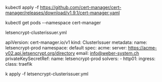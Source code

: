 kubectl apply -f https://github.com/cert-manager/cert-manager/releases/download/v1.9.1/cert-manager.yaml

kubectl get pods --namespace cert-manager


letsencrypt-clusterissuer.yml

apiVersion: cert-manager.io/v1
kind: ClusterIssuer
metadata:
  name: letsencrypt-prod
  namespace: default
spec:
  acme:
    server: https://acme-v02.api.letsencrypt.org/directory
    email: info@weber-system.ch
    privateKeySecretRef:
      name: letsencrypt-prod
    solvers:
    - http01:
        ingress:
          class: traefik


k apply -f letsencrypt-clusterissuer.yml

